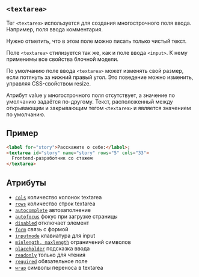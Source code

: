 ## `<textarea>`

Тег `<textarea>` используется для создания многострочного поля ввода. Например, поля ввода комментария.

Нужно отметить, что в этом поле можно писать только чистый текст.

Поле `<textarea>` стилизуется так же, как и поле ввода `<input>`. К нему применимы все свойства блочной модели.

По умолчанию поле ввода `<textarea>` может изменять свой размер, если потянуть за нижний правый угол. Это поведение можно изменить, управляя CSS-свойством resize.

Атрибут value у многострочного поля отсутствует, а значение по умолчанию задаётся по-другому. Текст, расположенный между открывающим и закрывающим тегом `<textarea>` и является значением по умолчанию.

## Пример

```html
<label for="story">Расскажите о себе:</label>;
<textarea id="story" name="story" rows="5" cols="33">
  Frontend-разработчик со стажем
</textarea>
```

## Атрибуты

- [`cols`](../../ATTRIBUTES/FORM/cols.md) количество колонок textarea
- [`rows`](../../ATTRIBUTES/FORM/rows.md) количество строк textarea
- [`autocomplete`](../../ATTRIBUTES/FORM/autocomplete.md) автозаполнение
- [`autofocus`](../../ATTRIBUTES/FORM/autofocus.md) фокус при загрузке страницы
- [`disabled`](../../ATTRIBUTES/FORM/disabled.md) отключает элемент
- [`form`](../../ATTRIBUTES/FORM/form.md) связь с формой
- [`inputmode`](../../ATTRIBUTES/FORM/inputmode.md) клавиатура для input
- [`minlength, maxlength`](<../../ATTRIBUTES/FORM/minlength, maxlength.md>) ограничений символов
- [`placeholder`](../../ATTRIBUTES/FORM/placeholder.md) подсказка ввода
- [`readonly`](../../ATTRIBUTES/FORM/readonly.md) только для чтения
- [`required`](../../ATTRIBUTES/FORM/required.md) обязательное поле
- [`wrap`](../../ATTRIBUTES/FORM/wrap.md) символы переноса в textarea
